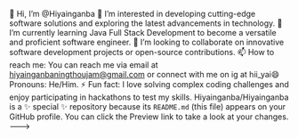 👋 Hi, I’m @Hiyainganba 👀 I’m interested in developing cutting-edge software solutions and exploring the latest advancements in technology. 🌱 I’m currently learning Java Full Stack Development to become a versatile and proficient software engineer. 💞️ I’m looking to collaborate on innovative software development projects or open-source contributions. 📫 How to reach me: You can reach me via email at hiyainganbaningthoujam@gmail.com or connect with me on ig at hii_yai😄 Pronouns: He/Him. ⚡ Fun fact: I love solving complex coding challenges and enjoy participating in hackathons to test my skills.
Hiyainganba/Hiyainganba is a ✨ special ✨ repository because its `README.md` (this file) appears on your GitHub profile.
You can click the Preview link to take a look at your changes.
--->
